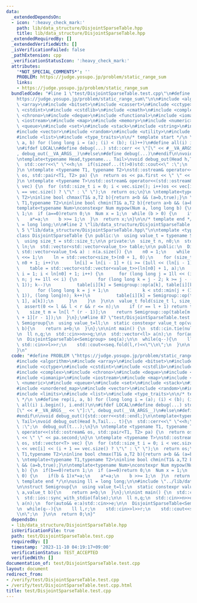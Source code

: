 ```yaml
---
data:
  _extendedDependsOn:
  - icon: ':heavy_check_mark:'
    path: lib/data_structure/DisjointSparseTable.hpp
    title: lib/data_structure/DisjointSparseTable.hpp
  _extendedRequiredBy: []
  _extendedVerifiedWith: []
  _isVerificationFailed: false
  _pathExtension: cpp
  _verificationStatusIcon: ':heavy_check_mark:'
  attributes:
    '*NOT_SPECIAL_COMMENTS*': ''
    PROBLEM: https://judge.yosupo.jp/problem/static_range_sum
    links:
    - https://judge.yosupo.jp/problem/static_range_sum
  bundledCode: "#line 1 \"test/DisjointSparseTable.test.cpp\"\n#define PROBLEM \"\
    https://judge.yosupo.jp/problem/static_range_sum\"\n\n#include <algorithm>\n#include\
    \ <array>\n#include <bitset>\n#include <cassert>\n#include <cctype>\n#include\
    \ <cstdint>\n#include <cstdlib>\n#include <cmath>\n#include <complex>\n#include\
    \ <chrono>\n#include <deque>\n#include <functional>\n#include <iomanip>\n#include\
    \ <iostream>\n#include <map>\n#include <memory>\n#include <numeric>\n#include\
    \ <queue>\n#include <set>\n#include <stack>\n#include <string>\n#include <unordered_map>\n\
    #include <vector>\n#include <random>\n#include <utility>\n#include <limits>\n\
    #include <list>\n#include <type_traits>\n\n/* template start */\n \n#define rep(i,\
    \ a, b) for (long long i = (a); (i) < (b); (i)++)\n#define all(i) i.begin(), i.end()\n\
    \n#ifdef LOCAL\n#define debug(...) std::cerr << \"[\" << #__VA_ARGS__ << \"]:\"\
    , debug_out(__VA_ARGS__)\n#else\n#define debug(...)\n#endif\n\nvoid debug_out(){std::cerr<<std::endl;}\n\
    \ntemplate<typename Head,typename... Tail>\nvoid debug_out(Head h,Tail... t){\n\
    \  std::cerr<<\" \"<<h;\n  if(sizeof...(t)>0)std::cout<<\" :\";\n  debug_out(t...);\n\
    }\n \ntemplate <typename T1, typename T2>\nstd::ostream& operator<<(std::ostream&\
    \ os, std::pair<T1, T2> pa) {\n  return os << pa.first << \" \" << pa.second;\n\
    }\n \ntemplate <typename T>\nstd::ostream& operator<<(std::ostream& os, std::vector<T>\
    \ vec) {\n  for (std::size_t i = 0; i < vec.size(); i++)os << vec[i] << (i + 1\
    \ == vec.size() ? \"\" : \" \");\n  return os;\n}\n \ntemplate<typename T1,typename\
    \ T2>\ninline bool chmax(T1& a,T2 b){return a<b && (a=b,true);}\n \ntemplate<typename\
    \ T1,typename T2>\ninline bool chmin(T1& a,T2 b){return a>b && (a=b,true);}\n\n\
    template<typename Num>\nconstexpr Num mypow(Num a, long long b) {\n  if(b==0)return\
    \ 1;\n  if (a==0)return 0;\n  Num x = 1;\n  while (b > 0) {\n    if(b & 1)x*=a;\n\
    \    a*=a;\n    b >>= 1;\n  }\n  return x;\n}\n\n/* template end */\n\nusing ll\
    \ = long long;\n\n#line 2 \"lib/data_structure/DisjointSparseTable.hpp\"\n\n#line\
    \ 5 \"lib/data_structure/DisjointSparseTable.hpp\"\n\ntemplate <typename Semigroup>\n\
    class DisjointSparseTable {\n public:\n  using value_t = typename Semigroup::value_t;\n\
    \  using size_t = std::size_t;\n\n private:\n  size_t n, n0;\n  std::vector<size_t>\
    \ ln;\n  std::vector<std::vector<value_t>> table;\n\n public:\n  DisjointSparseTable(const\
    \ std::vector<value_t>& a) : n(a.size()) {\n    n0 = 1;\n    while (n0 < n) n0\
    \ <<= 1;\n    ln = std::vector<size_t>(n0 + 1, 0);\n    for (size_t i = 1; i <\
    \ n0 + 1; i++)\n      ln[i] = ln[i - 1] + (i >= (1ull << (ln[i - 1] + 1)));\n\
    \    table = std::vector<std::vector<value_t>>(ln[n0] + 1, a);\n    for (size_t\
    \ i = 1; i < ln[n0] + 1; i++) {\n      for (long long j = 1ll << (i - 1); j <\
    \ n; j += 1ll << i) {\n        for (long long k = j - 2; k >= j - (1ll << (i -\
    \ 1)); k--)\n          table[i][k] = Semigroup::op(a[k], table[i][k + 1]);\n \
    \       for (long long k = j + 1;\n             k < std::min(j + (1ll << (i -\
    \ 1)), (long long)n); k++)\n          table[i][k] = Semigroup::op(table[i][k -\
    \ 1], a[k]);\n      }\n    }\n  }\n\n  value_t fold(size_t l, size_t r) {\n  \
    \  assert(0 <= l && l < r && r <= n);\n    if (r == l + 1) return table[0][l];\n\
    \    size_t m = ln[l ^ (r - 1)];\n    return Semigroup::op(table[m + 1][l], table[m\
    \ + 1][r - 1]);\n  }\n};\n#line 87 \"test/DisjointSparseTable.test.cpp\"\n\nstruct\
    \ Semigroup{\n  using value_t=ll;\n  static constexpr value_t op(value_t a,value_t\
    \ b){\n    return a+b;\n  }\n};\n\nint main() {\n  std::cin.tie(nullptr);\n  std::ios::sync_with_stdio(false);\n\
    \n  ll n,q;\n  std::cin>>n>>q;\n\n  std::vector<ll> a(n);\n  for(auto&& e:a)std::cin>>e;\n\
    \n  DisjointSparseTable<Semigroup> seq(a);\n\n  while(q--){\n    ll l,r;\n   \
    \ std::cin>>l>>r;\n    std::cout<<seq.fold(l,r)<<\"\\n\";\n  }\n\n  return 0;\n\
    }\n"
  code: "#define PROBLEM \"https://judge.yosupo.jp/problem/static_range_sum\"\n\n\
    #include <algorithm>\n#include <array>\n#include <bitset>\n#include <cassert>\n\
    #include <cctype>\n#include <cstdint>\n#include <cstdlib>\n#include <cmath>\n\
    #include <complex>\n#include <chrono>\n#include <deque>\n#include <functional>\n\
    #include <iomanip>\n#include <iostream>\n#include <map>\n#include <memory>\n#include\
    \ <numeric>\n#include <queue>\n#include <set>\n#include <stack>\n#include <string>\n\
    #include <unordered_map>\n#include <vector>\n#include <random>\n#include <utility>\n\
    #include <limits>\n#include <list>\n#include <type_traits>\n\n/* template start\
    \ */\n \n#define rep(i, a, b) for (long long i = (a); (i) < (b); (i)++)\n#define\
    \ all(i) i.begin(), i.end()\n\n#ifdef LOCAL\n#define debug(...) std::cerr << \"\
    [\" << #__VA_ARGS__ << \"]:\", debug_out(__VA_ARGS__)\n#else\n#define debug(...)\n\
    #endif\n\nvoid debug_out(){std::cerr<<std::endl;}\n\ntemplate<typename Head,typename...\
    \ Tail>\nvoid debug_out(Head h,Tail... t){\n  std::cerr<<\" \"<<h;\n  if(sizeof...(t)>0)std::cout<<\"\
    \ :\";\n  debug_out(t...);\n}\n \ntemplate <typename T1, typename T2>\nstd::ostream&\
    \ operator<<(std::ostream& os, std::pair<T1, T2> pa) {\n  return os << pa.first\
    \ << \" \" << pa.second;\n}\n \ntemplate <typename T>\nstd::ostream& operator<<(std::ostream&\
    \ os, std::vector<T> vec) {\n  for (std::size_t i = 0; i < vec.size(); i++)os\
    \ << vec[i] << (i + 1 == vec.size() ? \"\" : \" \");\n  return os;\n}\n \ntemplate<typename\
    \ T1,typename T2>\ninline bool chmax(T1& a,T2 b){return a<b && (a=b,true);}\n\
    \ \ntemplate<typename T1,typename T2>\ninline bool chmin(T1& a,T2 b){return a>b\
    \ && (a=b,true);}\n\ntemplate<typename Num>\nconstexpr Num mypow(Num a, long long\
    \ b) {\n  if(b==0)return 1;\n  if (a==0)return 0;\n  Num x = 1;\n  while (b >\
    \ 0) {\n    if(b & 1)x*=a;\n    a*=a;\n    b >>= 1;\n  }\n  return x;\n}\n\n/*\
    \ template end */\n\nusing ll = long long;\n\n#include \"../lib/data_structure/DisjointSparseTable.hpp\"\
    \n\nstruct Semigroup{\n  using value_t=ll;\n  static constexpr value_t op(value_t\
    \ a,value_t b){\n    return a+b;\n  }\n};\n\nint main() {\n  std::cin.tie(nullptr);\n\
    \  std::ios::sync_with_stdio(false);\n\n  ll n,q;\n  std::cin>>n>>q;\n\n  std::vector<ll>\
    \ a(n);\n  for(auto&& e:a)std::cin>>e;\n\n  DisjointSparseTable<Semigroup> seq(a);\n\
    \n  while(q--){\n    ll l,r;\n    std::cin>>l>>r;\n    std::cout<<seq.fold(l,r)<<\"\
    \\n\";\n  }\n\n  return 0;\n}"
  dependsOn:
  - lib/data_structure/DisjointSparseTable.hpp
  isVerificationFile: true
  path: test/DisjointSparseTable.test.cpp
  requiredBy: []
  timestamp: '2023-11-10 04:19:17+09:00'
  verificationStatus: TEST_ACCEPTED
  verifiedWith: []
documentation_of: test/DisjointSparseTable.test.cpp
layout: document
redirect_from:
- /verify/test/DisjointSparseTable.test.cpp
- /verify/test/DisjointSparseTable.test.cpp.html
title: test/DisjointSparseTable.test.cpp
---
```

